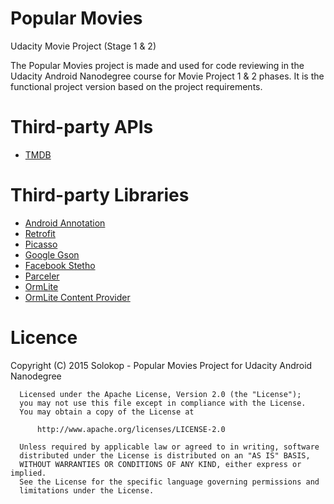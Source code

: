 # Popular Movies

Udacity Movie Project (Stage 1 & 2)

The Popular Movies project is made and used for code reviewing in the Udacity Android Nanodegree course for Movie Project 1 & 2 phases. It is the functional project version based on the project requirements.

# Third-party APIs
- [TMDB](https://www.themoviedb.org/documentation/api?language=en)

# Third-party Libraries

- [Android Annotation](https://github.com/excilys/androidannotations)
- [Retrofit](https://github.com/square/retrofit)
- [Picasso](http://square.github.io/picasso/)
- [Google Gson](https://github.com/google/gson)
- [Facebook Stetho](http://facebook.github.io/stetho/)
- [Parceler](https://github.com/johncarl81/parceler)
- [OrmLite](http://ormlite.com/)
- [OrmLite Content Provider](https://github.com/jakenjarvis/Android-OrmLiteContentProvider)

# Licence

Copyright (C) 2015  Solokop - Popular Movies Project for Udacity Android Nanodegree

      Licensed under the Apache License, Version 2.0 (the "License");
      you may not use this file except in compliance with the License.
      You may obtain a copy of the License at

          http://www.apache.org/licenses/LICENSE-2.0

      Unless required by applicable law or agreed to in writing, software
      distributed under the License is distributed on an "AS IS" BASIS,
      WITHOUT WARRANTIES OR CONDITIONS OF ANY KIND, either express or implied.
      See the License for the specific language governing permissions and
      limitations under the License.
